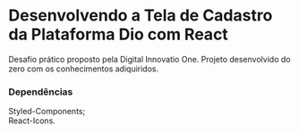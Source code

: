 # Desenvolvendo a Tela de Cadastro da Plataforma Dio com React

Desafio prático proposto pela Digital Innovatio One.
Projeto desenvolvido do zero com os conhecimentos adiquiridos.

### Dependências
Styled-Components;\
React-Icons.
